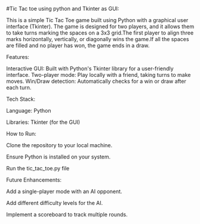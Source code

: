 #Tic Tac toe using python and Tkinter as GUI:

This is a simple Tic Tac Toe game built using Python with a graphical user interface (Tkinter). The game is designed for two players, and it allows them to take turns marking the spaces on a 3x3 grid.The first player to align three marks horizontally, vertically, or diagonally wins the game.If all the spaces are filled and no player has won, the game ends in a draw.


Features:

Interactive GUI: Built with Python's Tkinter library for a user-friendly interface.
Two-player mode: Play locally with a friend, taking turns to make moves.
Win/Draw detection: Automatically checks for a win or draw after each turn.

Tech Stack:

Language: Python

Libraries: Tkinter (for the GUI)


How to Run:

Clone the repository to your local machine.

Ensure Python is installed on your system.

Run the tic_tac_toe.py file


Future Enhancements:

Add a single-player mode with an AI opponent.

Add different difficulty levels for the AI.

Implement a scoreboard to track multiple rounds.
